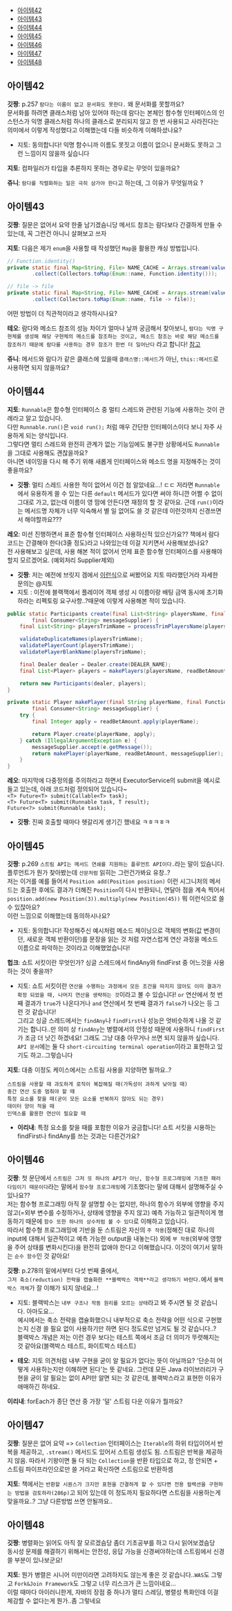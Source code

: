 - [아이템42](#아이템42)
- [아이템43](#아이템43)
- [아이템44](#아이템44)
- [아이템45](#아이템45)
- [아이템46](#아이템46)
- [아이템47](#아이템47)
- [아이템48](#아이템48)

## 아이템42

**깃짱**: p.257 `람다는 이름이 없고 문서화도 못한다.` 왜 문서화를 못할까요?     
문서화를 하려면 클래스처럼 남아 있어야 하는데 람다는 본체인 함수형 인터페이스의 인스턴스가 익명 클래스처럼 하나의 클래스로 분리되지 않고 한 번 사용되고 사라진다는 의미에서 이렇게 작성했다고 이해했는데 다들 비슷하게 이해하셨나요?
- 지토: 동의합니다! 익명 함수니까 이름도 못짓고 이름이 없으니 문서화도 못하고 그런 느낌이지 않을까 싶습니다 

**지토**: 컴파일러가 타입을 추론하지 못하는 경우로는 무엇이 있을까요?

**쥬니**: `람다를 직렬화하는 일은 극히 삼가야 한다`고 하는데, 그 이유가 무엇일까요 ?
## 아이템43

**깃짱**: 질문은 없어서 요약 한줄 남기겠슴니당 메서드 참조는 람다보다 간결하게 만들 수 있는데, 꼭 그런건 아니니 살펴보고 쓰자

**지토**: 다음은 제가 `enum`을 사용할 때 작성했던 `Map`을 활용한 캐싱 방법입니다.

```java
// Function.identity()
private static final Map<String, File> NAME_CACHE = Arrays.stream(values())
        .collect(Collectors.toMap(Enum::name, Function.identity()));

// file -> file
private static final Map<String, File> NAME_CACHE = Arrays.stream(values())
        .collect(Collectors.toMap(Enum::name, file -> file));
```
어떤 방법이 더 직관적이라고 생각하시나요?

**테오**: 람다와 메소드 참조의 성능 차이가 얼마나 날까 궁금해서 찾아보니, `람다는 익명 구현체를 생성해 해당 구현체의 메소드를 참조하는 것이고, 메소드 참조는 바로 해당 메소드를 참조하기 때문에
람다를 사용하는 경우 참조가 한번 더 일어난다` 라고 합니다!
[참고](https://softwareengineering.stackexchange.com/questions/277473/is-there-a-performance-benefit-to-using-the-method-reference-syntax-instead-of-l)

**쥬니**: 메서드와 람다가 같은 클래스에 있을때 `클래스명::메서드`가 아닌, `this::메서드`로 사용하면 되지 않을까요?

## 아이템44

**지토**: `Runnable`은 함수형 인터페이스 중 멀티 스레드와 관련된 기능에 사용하는 것이 관례라고 알고 있습니다.     
다만 `Runnable.run()`은 `void run();` 처럼 매우 간단한 인터페이스이다 보니 자주 사용하게 되는 양식입니다.     
그렇다면 멀티 스레드와 완전히 관계가 없는 기능임에도 불구한 상황에서도 `Runnable`을 그대로 사용해도 괜찮을까요?      
아니면 네이밍을 다시 해 주기 위해 새롭게 인터페이스와 메소드 명을 지정해주는 것이 좋을까요?
- **깃짱**: 멀티 스레드 사용한 적이 없어서 이건 첨 알았네요...! ㄷㄷ 저라면 `Runnable`에서 유용하게 쓸 수 있는 다른 `default` 메서드가 있다면 써야 하니깐 어쩔 수 없이 그대로 가고, 없는데 이름이 영 맘에 안든다면 재정의 할 것 같아요. 근데 `run()`이라는 메서드명 자체가 너무 익숙해서 별 일 없어도 쓸 것 같은데 이런것까지 신경쓰면서 해야할까요???
 
**레오**: 미션 진행하면서 표준 함수형 인터페이스 사용하신적 있으신가요?? 책에서 람다 코드는 간결해야 한다(3줄 정도)라고 나와있는데 이걸 지키면서 사용해보셨나요?    
전 사용해보고 싶은데, 사용 해본 적이 없어서 언제 표준 함수형 인터페이스를 사용해야 할지 모르겠어요. (예외처리 Supplier제외)     
- **깃짱**: 저는 예전에 브릿지 겜에서 [이런식](https://github.com/eunkeeee/java-bridge/blob/final/src/main/java/bridge/controller/MainController.java)으로 써봤어요 지토 따라했던거라 자세한 문의는 @지토    
- 지토 : 이전에 블랙잭에서 플레이어 객체 생성 시 이름이랑 배팅 금액 동시에 초기화하라는 리펙토링 요구사항..?때문에 이렇게 사용해본 적이 있습니다.   
```java
public static Participants create(final List<String> playersName, final Function<String, Integer> readBetAmount,
        final Consumer<String> messageSupplier) {
    final List<String> playersTrimName = processTrimPlayersName(playersName);

    validateDuplicateNames(playersTrimName);
    validatePlayerCount(playersTrimName);
    validatePlayerBlankName(playersTrimName);

    final Dealer dealer = Dealer.create(DEALER_NAME);
    final List<Player> players = makePlayers(playersName, readBetAmount, messageSupplier);

    return new Participants(dealer, players);
}

private static Player makePlayer(final String playerName, final Function<String, Integer> readBetAmount,
        final Consumer<String> messageSupplier) {
    try {
        final Integer apply = readBetAmount.apply(playerName);

        return Player.create(playerName, apply);
    } catch (IllegalArgumentException e) {
        messageSupplier.accept(e.getMessage());
        return makePlayer(playerName, readBetAmount, messageSupplier);
    }
}
```

**레오**: 마지막에 다중정의를 주의하라고 하면서 ExecutorService의 submit을 예시로 들고 있는데, 아래 코드처럼 정의되어 있습니다~ <br>
`<T> Future<T> submit(Callable<T> task);` <br>
`<T> Future<T> submit(Runnable task, T result);` <br>
`Future<?> submit(Runnable task);` <br>
- **깃짱**: 진짜 호출할 때마다 헷갈리게 생기긴 했네요 ㅋㅎㅋㅎㅋ 

## 아이템45

**깃짱**: p.269 `스트림 API는 메서드 연쇄를 지원하는 플루언트 API이다.`라는 말이 있슴니다. 플루언트가 뭔가 찾아봤는데 `산문처럼` 읽히는 그런건가봐요 유창..?    
저는 이거를 예를 들어서 `Position add(Position position)` 이런 시그니처의 메서드는 호출한 후에도 결과가 더해진 `Position`이 다시 반환되니, 연달아 점을 계속 찍어서    
`position.add(new Position(3)).multiply(new Position(45))` 뭐 이런식으로 쓸 수 있잖아요?    
이런 느낌으로 이해했는데 동의하시나요?
- 지토: 동의합니다! 작성해주신 예시처럼 메소드 체이닝으로 객체의 변화(값 변경이던, 새로운 객체 반환이던)를 문장을 읽는 것 처럼 자연스럽게 연산 과정을 메소드 이름으로 파악하는 것이라고 이해했었습니다!

**헙크**: 쇼트 서킷이란 무엇인가? 싱글 스레드에서 findAny와 findFirst 중 어느것을 사용하는 것이 좋을까?
- 지토: 쇼트 서킷이란 `연산을 수행하는 과정에서 모든 조건을 따지지 않아도 이미 결과가 확정 되었을 때, 나머지 연산을 생략하는 것`이라고 볼 수 있습니다! `or` 연산에서 첫 번째 결과가 `true`가 나온다거나 `and` 연산에서 첫 번째 결과가 `false`가 나오는 등 그런 것 같습니다!      
그리고 싱글 스레드에서는 `findAny`나 `findFirst`나 성능은 엇비슷하게 나올 것 같기는 합니다..만 의미 상 `findAny`는 병렬에서의 안정성 때문에 사용하니 `findFirst`가 조금 더 낫긴 하겠네요! 그래도 그냥 대충 아무거나 쓰면 되지 않을까 싶습니다. `API 문서`에는 둘 다 `short-circuiting terminal operation`이라고 표현하고 있기도 하고..그렇습니다

**지토**: 대충 이정도 케이스에서는 스트림 사용을 지양하면 될까요..?
```
스트림을 사용할 때 과도하게 로직이 복잡해질 때(가독성이 과하게 낮아질 때)
중간 연산 도중 멈춰야 할 때
특정 요소를 찾을 때(굳이 모든 요소를 반복하지 않아도 되는 경우)
데이터 양이 적을 때
인덱스를 활용한 연산이 필요할 때
```
- **이리내**: 특정 요소를 찾을 때를 포함한 이유가 궁금합니다! 쇼트 서킷을 시용하는 findFirst나 findAny를 쓰는 것과는 다른건가요?

## 아이템46

**깃짱**: 첫 문단에서 `스트림은 그저 또 하나의 API가 아닌, 함수형 프로그래밍에 기초한 패러다임이기 때문이다`라는 말에서 `함수형 프로그래밍`에 기초했다는 말에 대해서 설명해주실 수 있나요??     
저는 함수형 프로그래밍 아직 잘 설명할 수는 없지만, 하나의 함수가 외부에 영향을 주지 않고(=외부 변수를 수정하거나, 상태에 영향을 주지 않고) 예측 가능하고 일관적이게 행동하기 때문에 `함수 또한 하나의 상수처럼 볼 수 있다`로 이해하고 있습니다.    
따라서 함수형 프로그래밍에 기반을 둔 스트림은 자신의 `주 작용`(정해진 대로 하나의 input에 대해서 일관적이고 예측 가능한 output을 내놓는다) 외에 `부 작용`(외부에 영향을 주어 상태를 변화시킨다)을 완전히 없애야 한다고 이해했습니다. 이것이 여기서 말하는 `순수 함수`인 것 같아요!

**깃짱**: p.278의 밑에서부터 다섯 번째 줄에서,   
`그저 축소(reduction) 전략을 캡슐화한 **블랙박스 객체**라고 생각하기 바란다.`에서 `블랙박스 객체`가 잘 이해가 되지 않네요...! 
- 지토: 블랙박스는 `내부 구조나 작동 원리를 모르는 상태`라고 봐 주시면 될 것 같습니다. 아마도요...     
예시에서는 축소 전략을 캡슐화했으니 내부적으로 축소 전략을 어떤 식으로 구현했는지 신경 쓸 필요 없이 사용하기만 하면 된다 정도로만 넘겨도 될 것 같습니다..?     
블랙박스 개념은 저는 이런 경우 보다는 테스트 쪽에서 조금 더 의미가 뚜렷해지는 것 같아요(블랙박스 테스트, 화이트박스 테스트)

- **테오**: 지토 의견처럼 내부 구현을 굳이 알 필요가 없다는 뜻이 아닐까요? '단순히 어떻게 사용하는지만 이해하면 된다'는 뜻 같네요. 그런데 모든 Java 라이브러리가 구현을 굳이 알 필요는 없이 API만 알면 되는 것 같은데, 블랙박스라고 표현한 이유가 애매하긴 하네요.

**이리내**: forEach가 종단 연산 중 가장 '덜' 스트림 다운 이유가 뭘까요?

## 아이템47

**깃짱**: 질문은 없어 요약 => `Collection` 인터페이스는 `Iterable`의 하위 타입이어서 반복을 제공하고, `.stream()` 메서드도 있어서 스트림 생성도 됨. 스트림은 반복을 제공하지 않음. 따라서 기왕이면 둘 다 되는 `Collection`을 반환 타입으로 하고, 정 안되면 + 스트림 파이프라인으로만 쓸 거라고 확신하면 스트림으로 반환하셈 

**지토**: 책에서는 `반환할 시퀀스가 크지만 표현을 간결하게 할 수 있다면 전용 컬렉션을 구현하는 방법을 검토하라(286p)`고 되어 있는데 이 정도까지 필요하다면 스트림을 사용하는게 맞을까요..? 그냥 다른방법 쓰면 안될까요..

## 아이템48

**깃짱**: 병렬화는 읽어도 아직 잘 모르겠슴당 좀더 기초공부를 하고 다시 읽어보겠슴당   
동시성 문제를 해결하기 위해서는 안전성, 응답 가능을 신경써야하는데 스트림에서 신경쓸 부분이 있나보군요!

**지토**: 뭔가 병렬은 시니어 미만이라면 고려하지도 않는게 좋은 것 같습니다..`WAS`도 그렇고 `Fork&Join Framework`도 그렇고 너무 리스크가 큰 느낌이네요...     
이럴 때마다 아이러니한게, 자바의 장점 중 하나가 멀티 스레딩, 병렬성 특화인데 이걸 체감할 수 없다는게 뭔가..좀 그렇네요
